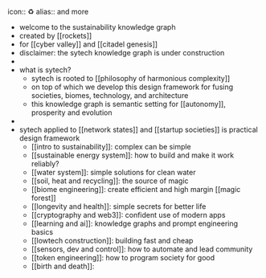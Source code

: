 icon:: ♻️
alias:: and more

- welcome to the sustainability knowledge graph
- created by [[rockets]]
- for [[cyber valley]] and [[citadel genesis]]
- disclaimer: the sytech knowledge graph is under construction
-
- what is sytech?
	- sytech is rooted to [[philosophy of harmonious complexity]]
	- on top of which we develop this design framework for fusing societies, biomes, technology, and architecture
	- this knowledge graph is semantic setting for [[autonomy]], prosperity and evolution
-
- sytech applied to [[network states]] and [[startup societies]] is practical design framework
	- [[intro to sustainability]]: complex can be simple
	- [[sustainable energy system]]: how to build and make it work reliably?
	- [[water system]]: simple solutions for clean water
	- [[soil, heat and recycling]]: the source of magic
	- [[biome engineering]]: create efficient and high margin [[magic forest]]
	- [[longevity and health]]: simple secrets for better life
	- [[cryptography and web3]]: confident use of modern apps
	- [[learning and ai]]: knowledge graphs and prompt engineering basics
	- [[lowtech construction]]: building fast and cheap
	- [[sensors, dev and control]]: how to automate and lead community
	- [[token engineering]]: how to program society for good
	- [[birth and death]]: